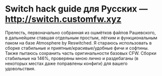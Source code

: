 # Switch hack guide для Русских — http://switch.customfw.xyz

Прелесть, первоначально собранная из ошмётков файлов Рашевского, в дальнейшем ставшая отдельным простым, лёгким и функциональным паком на базе Atmosphere by Reswitched.
Я стараюсь использовать в сборке стабильные и приятные/красивые/удобные фичи и софтины. Также пытаюсь сохранить часть оригинальности базовых CFW. Сборки стабильные на 146%, проверяны мною лично и раздебаганы (в некоторых местах даже поправлены конфиги) для вашего удовольствия.
